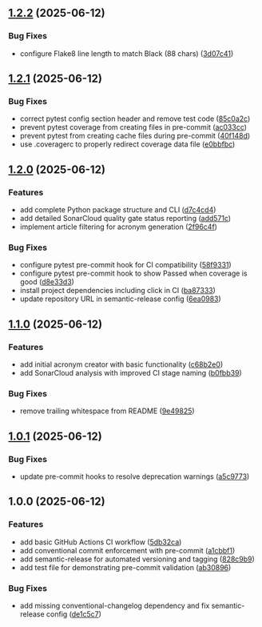 ## [1.2.2](https://github.com/reaandrew/acronymcreator/compare/v1.2.1...v1.2.2) (2025-06-12)

### Bug Fixes

* configure Flake8 line length to match Black (88 chars) ([3d07c41](https://github.com/reaandrew/acronymcreator/commit/3d07c41234b2ceb00fca86c063e978547a770f6d))

## [1.2.1](https://github.com/reaandrew/acronymcreator/compare/v1.2.0...v1.2.1) (2025-06-12)

### Bug Fixes

* correct pytest config section header and remove test code ([85c0a2c](https://github.com/reaandrew/acronymcreator/commit/85c0a2c1c9df3f265e5a462838753cc7b8eb940d))
* prevent pytest coverage from creating files in pre-commit ([ac033cc](https://github.com/reaandrew/acronymcreator/commit/ac033cc555529c3f2a03fd8a1f263ee40d73351f))
* prevent pytest from creating cache files during pre-commit ([40f148d](https://github.com/reaandrew/acronymcreator/commit/40f148d651d8960094236e6a51c5309914f54965))
* use .coveragerc to properly redirect coverage data file ([e0bbfbc](https://github.com/reaandrew/acronymcreator/commit/e0bbfbc08b373b3bbae22efb642e2dfd6a814ad4))

## [1.2.0](https://github.com/reaandrew/acronymcreator/compare/v1.1.0...v1.2.0) (2025-06-12)

### Features

* add complete Python package structure and CLI ([d7c4cd4](https://github.com/reaandrew/acronymcreator/commit/d7c4cd4e888c1466c09c1c377c9fc90801d04386))
* add detailed SonarCloud quality gate status reporting ([add571c](https://github.com/reaandrew/acronymcreator/commit/add571c920b28ba3a72fe943a79c8872582a7cf5))
* implement article filtering for acronym generation ([2f96c4f](https://github.com/reaandrew/acronymcreator/commit/2f96c4fd5de000148e14e4252812896ee734e490))

### Bug Fixes

* configure pytest pre-commit hook for CI compatibility ([58f9331](https://github.com/reaandrew/acronymcreator/commit/58f9331d5095a3e3cc932217b08b38ce4ab48d55))
* configure pytest pre-commit hook to show Passed when coverage is good ([d8e33d3](https://github.com/reaandrew/acronymcreator/commit/d8e33d345aece8962c291567a5ddc49a83ca10b5))
* install project dependencies including click in CI ([ba87333](https://github.com/reaandrew/acronymcreator/commit/ba873333da38f8d08652c993f75dd1a366e7f7e6))
* update repository URL in semantic-release config ([6ea0983](https://github.com/reaandrew/acronymcreator/commit/6ea0983e33462a10ed3ca0c1c139040062d3301b))

## [1.1.0](https://github.com/reaandrew/git-guardian-ci-examples/compare/v1.0.1...v1.1.0) (2025-06-12)

### Features

* add initial acronym creator with basic functionality ([c68b2e0](https://github.com/reaandrew/git-guardian-ci-examples/commit/c68b2e08a675e563dcdc89394f2b177ee4ccad37))
* add SonarCloud analysis with improved CI stage naming ([b0fbb39](https://github.com/reaandrew/git-guardian-ci-examples/commit/b0fbb397d1aa46422981d4fadedc209dacffb986))

### Bug Fixes

* remove trailing whitespace from README ([9e49825](https://github.com/reaandrew/git-guardian-ci-examples/commit/9e49825a0043412bbede68a13a2080c55640597c))

## [1.0.1](https://github.com/reaandrew/git-guardian-ci-examples/compare/v1.0.0...v1.0.1) (2025-06-12)

### Bug Fixes

* update pre-commit hooks to resolve deprecation warnings ([a5c9773](https://github.com/reaandrew/git-guardian-ci-examples/commit/a5c9773daddcbfa6108d2f9a09fc8accca70ec9a))

## 1.0.0 (2025-06-12)

### Features

* add basic GitHub Actions CI workflow ([5db32ca](https://github.com/reaandrew/git-guardian-ci-examples/commit/5db32ca5217326700d043c9c943dc991aab930fe))
* add conventional commit enforcement with pre-commit ([a1cbbf1](https://github.com/reaandrew/git-guardian-ci-examples/commit/a1cbbf1270981369f3b3659f0baaa79c3c91a5fc))
* add semantic-release for automated versioning and tagging ([828c9b9](https://github.com/reaandrew/git-guardian-ci-examples/commit/828c9b994c10e55e7462e1aee402abd6b8d54602))
* add test file for demonstrating pre-commit validation ([ab30896](https://github.com/reaandrew/git-guardian-ci-examples/commit/ab308966ec3a45b63e28c604624d2b3bb0775709))

### Bug Fixes

* add missing conventional-changelog dependency and fix semantic-release config ([de1c5c7](https://github.com/reaandrew/git-guardian-ci-examples/commit/de1c5c7dc79871f5443fedcdb2aaa22f542e20d4))
